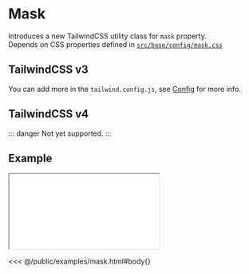 # Mask
Introduces a new TailwindCSS utility class for `mask` property.<br>
Depends on CSS properties defined in [`src/base/config/mask.css`](https://github.com/winduum/winduum/blob/next/src/base/config/mask.css)

## TailwindCSS v3
You can add more in the `tailwind.config.js`, see [Config](/docs/base/config#mask) for more info.

## TailwindCSS v4

::: danger
Not yet supported.
:::

<ViewSourceGh href="https://github.com/winduum/winduum/blob/next/src/utilities/mask.css" />

## Example

<iframe onload="this.style.visibility = 'visible';" src="/examples/mask.html"></iframe>

<<< @/public/examples/mask.html#body{}
